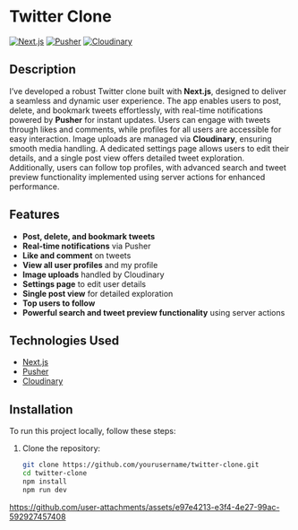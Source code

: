 # Twitter Clone


[![Next.js](https://img.shields.io/badge/Next.js-000000?style=for-the-badge&logo=nextdotjs&logoColor=white)](https://nextjs.org/)
[![Pusher](https://img.shields.io/badge/Pusher-000000?style=for-the-badge&logo=pusher&logoColor=white)](https://pusher.com/)
[![Cloudinary](https://img.shields.io/badge/Cloudinary-000000?style=for-the-badge&logo=cloudinary&logoColor=white)](https://cloudinary.com/)



## Description

I’ve developed a robust Twitter clone built with **Next.js**, designed to deliver a seamless and dynamic user experience. The app enables users to post, delete, and bookmark tweets effortlessly, with real-time notifications powered by **Pusher** for instant updates. Users can engage with tweets through likes and comments, while profiles for all users are accessible for easy interaction. Image uploads are managed via **Cloudinary**, ensuring smooth media handling. A dedicated settings page allows users to edit their details, and a single post view offers detailed tweet exploration. Additionally, users can follow top profiles, with advanced search and tweet preview functionality implemented using server actions for enhanced performance.

## Features

- **Post, delete, and bookmark tweets**
- **Real-time notifications** via Pusher
- **Like and comment** on tweets
- **View all user profiles** and my profile
- **Image uploads** handled by Cloudinary
- **Settings page** to edit user details
- **Single post view** for detailed exploration
- **Top users to follow**
- **Powerful search and tweet preview functionality** using server actions

## Technologies Used

- [Next.js](https://nextjs.org/)
- [Pusher](https://pusher.com/)
- [Cloudinary](https://cloudinary.com/)

## Installation

To run this project locally, follow these steps:

1. Clone the repository:
   ```bash
   git clone https://github.com/yourusername/twitter-clone.git
   cd twitter-clone
   npm install
   npm run dev
   ```


https://github.com/user-attachments/assets/e97e4213-e3f4-4e27-99ac-592927457408


